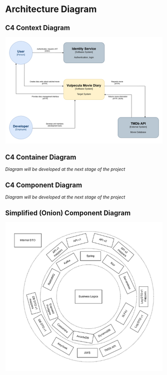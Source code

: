 # Architecture Diagram

## C4 Context Diagram
![C4 Context Diagram](../../../img/arch-C4-Context.png)

## C4 Container Diagram
*Diagram will be developed at the next stage of the project*

## C4 Component Diagram
*Diagram will be developed at the next stage of the project*

## Simplified (Onion) Component Diagram
![Onion Architecture Diagram](../../../img/arch-onion.png)
